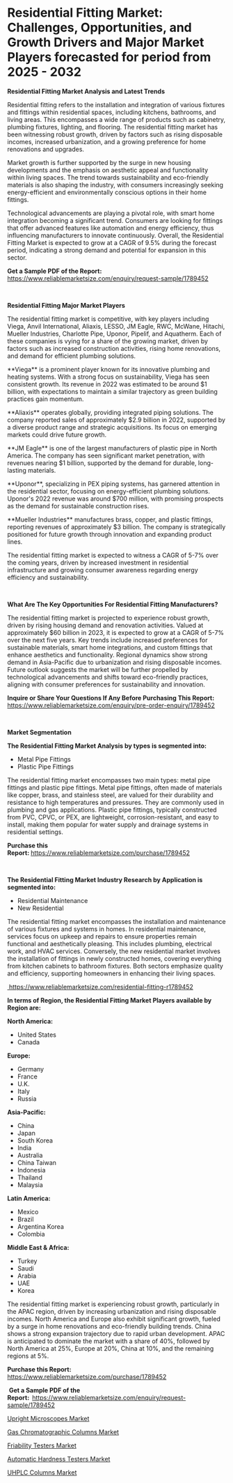 <p><h1>Residential Fitting Market: Challenges, Opportunities, and Growth Drivers and Major Market Players forecasted for period from 2025 - 2032</h1></p><p><strong>Residential Fitting Market Analysis and Latest Trends</strong></p>
<p><p>Residential fitting refers to the installation and integration of various fixtures and fittings within residential spaces, including kitchens, bathrooms, and living areas. This encompasses a wide range of products such as cabinetry, plumbing fixtures, lighting, and flooring. The residential fitting market has been witnessing robust growth, driven by factors such as rising disposable incomes, increased urbanization, and a growing preference for home renovations and upgrades.</p><p>Market growth is further supported by the surge in new housing developments and the emphasis on aesthetic appeal and functionality within living spaces. The trend towards sustainability and eco-friendly materials is also shaping the industry, with consumers increasingly seeking energy-efficient and environmentally conscious options in their home fittings.</p><p>Technological advancements are playing a pivotal role, with smart home integration becoming a significant trend. Consumers are looking for fittings that offer advanced features like automation and energy efficiency, thus influencing manufacturers to innovate continuously. Overall, the Residential Fitting Market is expected to grow at a CAGR of 9.5% during the forecast period, indicating a strong demand and potential for expansion in this sector.</p></p>
<p><strong>Get a Sample PDF of the Report:&nbsp;</strong> <a href="https://www.reliablemarketsize.com/enquiry/request-sample/1789452?utm_campaign=2955&utm_medium=2&utm_source=Github&utm_content=ia&utm_term=25032025&utm_id=residential-fitting">https://www.reliablemarketsize.com/enquiry/request-sample/1789452</a></p>
<p>&nbsp;</p>
<p><strong>Residential Fitting Major Market Players</strong></p>
<p><p>The residential fitting market is competitive, with key players including Viega, Anvil International, Aliaxis, LESSO, JM Eagle, RWC, McWane, Hitachi, Mueller Industries, Charlotte Pipe, Uponor, Pipelif, and Aquatherm. Each of these companies is vying for a share of the growing market, driven by factors such as increased construction activities, rising home renovations, and demand for efficient plumbing solutions.</p><p>**Viega** is a prominent player known for its innovative plumbing and heating systems. With a strong focus on sustainability, Viega has seen consistent growth. Its revenue in 2022 was estimated to be around $1 billion, with expectations to maintain a similar trajectory as green building practices gain momentum.</p><p>**Aliaxis** operates globally, providing integrated piping solutions. The company reported sales of approximately $2.9 billion in 2022, supported by a diverse product range and strategic acquisitions. Its focus on emerging markets could drive future growth.</p><p>**JM Eagle** is one of the largest manufacturers of plastic pipe in North America. The company has seen significant market penetration, with revenues nearing $1 billion, supported by the demand for durable, long-lasting materials.</p><p>**Uponor**, specializing in PEX piping systems, has garnered attention in the residential sector, focusing on energy-efficient plumbing solutions. Uponor's 2022 revenue was around $700 million, with promising prospects as the demand for sustainable construction rises.</p><p>**Mueller Industries** manufactures brass, copper, and plastic fittings, reporting revenues of approximately $3 billion. The company is strategically positioned for future growth through innovation and expanding product lines.</p><p>The residential fitting market is expected to witness a CAGR of 5-7% over the coming years, driven by increased investment in residential infrastructure and growing consumer awareness regarding energy efficiency and sustainability.</p></p>
<p>&nbsp;</p>
<p><strong>What Are The Key Opportunities For Residential Fitting Manufacturers?</strong></p>
<p><p>The residential fitting market is projected to experience robust growth, driven by rising housing demand and renovation activities. Valued at approximately $60 billion in 2023, it is expected to grow at a CAGR of 5-7% over the next five years. Key trends include increased preferences for sustainable materials, smart home integrations, and custom fittings that enhance aesthetics and functionality. Regional dynamics show strong demand in Asia-Pacific due to urbanization and rising disposable incomes. Future outlook suggests the market will be further propelled by technological advancements and shifts toward eco-friendly practices, aligning with consumer preferences for sustainability and innovation.</p></p>
<p><strong>Inquire or Share Your Questions If Any Before Purchasing This Report:</strong> <a href="https://www.reliablemarketsize.com/enquiry/pre-order-enquiry/1789452?utm_campaign=2955&utm_medium=2&utm_source=Github&utm_content=ia&utm_term=25032025&utm_id=residential-fitting">https://www.reliablemarketsize.com/enquiry/pre-order-enquiry/1789452</a></p>
<p>&nbsp;</p>
<p><strong>Market Segmentation</strong></p>
<p><strong>The Residential Fitting Market Analysis by types is segmented into:</strong></p>
<p><ul><li>Metal Pipe Fittings</li><li>Plastic Pipe Fittings</li></ul></p>
<p><p>The residential fitting market encompasses two main types: metal pipe fittings and plastic pipe fittings. Metal pipe fittings, often made of materials like copper, brass, and stainless steel, are valued for their durability and resistance to high temperatures and pressures. They are commonly used in plumbing and gas applications. Plastic pipe fittings, typically constructed from PVC, CPVC, or PEX, are lightweight, corrosion-resistant, and easy to install, making them popular for water supply and drainage systems in residential settings.</p></p>
<p><strong>Purchase this Report:&nbsp;</strong><a href="https://www.reliablemarketsize.com/purchase/1789452?utm_campaign=2955&utm_medium=2&utm_source=Github&utm_content=ia&utm_term=25032025&utm_id=residential-fitting">https://www.reliablemarketsize.com/purchase/1789452</a></p>
<p>&nbsp;</p>
<p><strong>The Residential Fitting Market Industry Research by Application is segmented into:</strong></p>
<p><ul><li>Residential Maintenance</li><li>New Residential</li></ul></p>
<p><p>The residential fitting market encompasses the installation and maintenance of various fixtures and systems in homes. In residential maintenance, services focus on upkeep and repairs to ensure properties remain functional and aesthetically pleasing. This includes plumbing, electrical work, and HVAC services. Conversely, the new residential market involves the installation of fittings in newly constructed homes, covering everything from kitchen cabinets to bathroom fixtures. Both sectors emphasize quality and efficiency, supporting homeowners in enhancing their living spaces.</p></p>
<p><a href="https://www.reliablemarketsize.com/residential-fitting-r1789452?utm_campaign=2955&utm_medium=2&utm_source=Github&utm_content=ia&utm_term=25032025&utm_id=residential-fitting">&nbsp;https://www.reliablemarketsize.com/residential-fitting-r1789452</a></p>
<p><strong>In terms of Region, the Residential Fitting Market Players available by Region are:</strong></p>
<p>
    <p> <strong> North America: </strong>
        <ul>
            <li>United States</li>
            <li>Canada</li>
        </ul>
        </p> 
    <p> <strong> Europe: </strong>
        <ul>
            <li>Germany</li>
            <li>France</li>
            <li>U.K.</li>
            <li>Italy</li>
            <li>Russia</li>
        </ul>
        </p> 
    <p> <strong> Asia-Pacific: </strong>
        <ul>
            <li>China</li>
            <li>Japan</li>
            <li>South Korea</li>
            <li>India</li>
            <li>Australia</li>
            <li>China Taiwan</li>
            <li>Indonesia</li>
            <li>Thailand</li>
            <li>Malaysia</li>
        </ul>
        </p> 
    <p> <strong> Latin America: </strong>
        <ul>
            <li>Mexico</li>
            <li>Brazil</li>
            <li>Argentina Korea</li>
            <li>Colombia</li>
        </ul>
        </p> 
    <p> <strong> Middle East & Africa: </strong>
        <ul>
            <li>Turkey</li>
            <li>Saudi</li>
            <li>Arabia</li>
            <li>UAE</li>
            <li>Korea</li>
        </ul>
    </p>
    </p>
<p><p>The residential fitting market is experiencing robust growth, particularly in the APAC region, driven by increasing urbanization and rising disposable incomes. North America and Europe also exhibit significant growth, fueled by a surge in home renovations and eco-friendly building trends. China shows a strong expansion trajectory due to rapid urban development. APAC is anticipated to dominate the market with a share of 40%, followed by North America at 25%, Europe at 20%, China at 10%, and the remaining regions at 5%.</p></p>
<p><strong>Purchase this Report: </strong><a href="https://www.reliablemarketsize.com/purchase/1789452?utm_campaign=2955&utm_medium=2&utm_source=Github&utm_content=ia&utm_term=25032025&utm_id=residential-fitting">https://www.reliablemarketsize.com/purchase/1789452</a></p>
<p>&nbsp;<strong>Get a Sample PDF of the Report:&nbsp;&nbsp;</strong><a href="https://www.reliablemarketsize.com/enquiry/request-sample/1789452?utm_campaign=2955&utm_medium=2&utm_source=Github&utm_content=ia&utm_term=25032025&utm_id=residential-fitting">https://www.reliablemarketsize.com/enquiry/request-sample/1789452</a></p>
<p><strong></strong></p>
<p><p><a href="https://www.linkedin.com/pulse/upright-microscopes-market-outlook-anticipated-growth-projected-ujghe?utm_campaign=2955&utm_medium=2&utm_source=Github&utm_content=ia&utm_term=25032025&utm_id=residential-fitting">Upright Microscopes Market</a></p><p><a href="https://www.linkedin.com/pulse/global-perspective-gas-chromatographic-columns-market-fzh3e?utm_campaign=2955&utm_medium=2&utm_source=Github&utm_content=ia&utm_term=25032025&utm_id=residential-fitting">Gas Chromatographic Columns Market</a></p><p><a href="https://www.linkedin.com/pulse/in-depth-analysis-friability-testers-market-2025-2032-dynamics-if3ke?utm_campaign=2955&utm_medium=2&utm_source=Github&utm_content=ia&utm_term=25032025&utm_id=residential-fitting">Friability Testers Market</a></p><p><a href="https://www.linkedin.com/pulse/mapping-automatic-hardness-testers-market-trends-challenges-lyb1e?utm_campaign=2955&utm_medium=2&utm_source=Github&utm_content=ia&utm_term=25032025&utm_id=residential-fitting">Automatic Hardness Testers Market</a></p><p><a href="https://www.linkedin.com/pulse/uhplc-columns-market-study-provides-key-insights-projected-qiqae?utm_campaign=2955&utm_medium=2&utm_source=Github&utm_content=ia&utm_term=25032025&utm_id=residential-fitting">UHPLC Columns Market</a></p></p>
